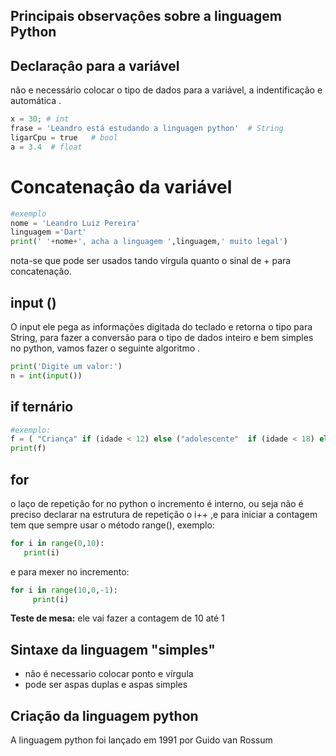 
## Principais observaçôes sobre a linguagem Python
 

 ## Declaraçâo para a variável 
  não e necessário colocar o tipo de dados para a variável, a indentificação e automática .
  ```python
  x = 30; # int
  frase = 'Leandro está estudando a linguagen python'  # String
  ligarCpu = true   # bool
  a = 3.4  # float
  ```
  # Concatenaçâo da variável
  ```python 
  #exemplo 
  nome = 'Leandro Luiz Pereira'
  linguagem ='Dart'
  print(' '+nome+', acha a linguagem ',linguagem,' muito legal')
  ```
  nota-se que pode ser usados tando vírgula quanto o sinal de + para concatenaçâo.
  
 
 ## input ()
   O input ele pega as informações digitada do teclado e retorna o tipo para String, 
   para fazer a conversão para o tipo  de dados inteiro e bem simples no python, vamos fazer o seguinte algoritmo .
   ```python
   print('Digite um valor:')
   n = int(input())
   ```
 ## if ternário 
 ```python
 #exemplo:
 f = ( "Criança" if (idade < 12) else ("adolescente"  if (idade < 18) else ("adulto" if (idade < 60) else "Experiente")))
print(f)
```
 ## for 
 
 o laço de repetiçâo for no python o incremento é interno, ou seja não é preciso declarar na estrutura de repetiçâo o i++ ,e para iniciar a contagem tem que sempre usar o método range(), exemplo:
 
 ```python 
 for i in range(0,10):
    print(i)
 ```
 e para mexer no incremento:
 
 ```python
 for i in range(10,0,-1):
      print(i)
```
<strong>Teste de mesa:</strong> ele vai fazer a contagem de 10 até 1


## Sintaxe da linguagem "simples" 
 * não é necessario colocar ponto e vírgula 
 * pode ser aspas duplas e aspas simples

## Criação da linguagem python
A linguagem python foi lançado em 1991 por Guido van Rossum 
 
   
